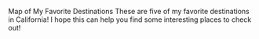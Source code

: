 Map of My Favorite Destinations
These are five of my favorite destinations in California! I hope this can help you find some interesting places to check out!
